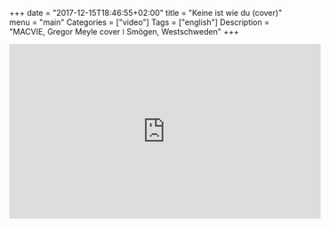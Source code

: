 +++
date = "2017-12-15T18:46:55+02:00"
title = "Keine ist wie du (cover)"
menu = "main"
Categories = ["video"]
Tags = ["english"]
Description = "MACVIE, Gregor Meyle cover   ǀ   Smögen, Westschweden"
+++


<iframe width="560" height="315" src="https://www.youtube.com/embed/Q5VTxzoCATI?rel=0" frameborder="0" gesture="media" allow="encrypted-media" allowfullscreen></iframe>
